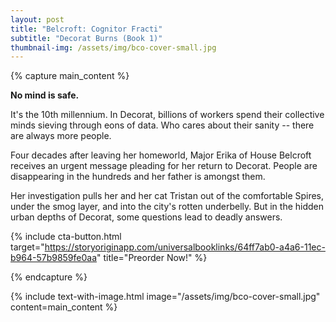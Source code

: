 ```yaml
---
layout: post
title: "Belcroft: Cognitor Fracti"
subtitle: "Decorat Burns (Book 1)"
thumbnail-img: /assets/img/bco-cover-small.jpg
---
```


{% capture main_content %}
<p><strong>No mind is safe.</strong></p>
<p>It's the 10th millennium. In Decorat, billions of workers spend their collective minds sieving through eons of data. Who cares about their sanity -- there are always more people.</p>

<p>Four decades after leaving her homeworld, Major Erika of House Belcroft receives an urgent message pleading for her return to Decorat. People are disappearing in the hundreds and her father is amongst them.</p>

<p>Her investigation pulls her and her cat Tristan out of the comfortable Spires, under the smog layer, and into the city's rotten underbelly. But in the hidden urban depths of Decorat, some questions lead to deadly answers. </p>

{% include cta-button.html target="https://storyoriginapp.com/universalbooklinks/64ff7ab0-a4a6-11ec-b964-57b9859fe0aa" title="Preorder Now!" %}

{% endcapture %}

{% include text-with-image.html
    image="/assets/img/bco-cover-small.jpg"
    content=main_content
%}



